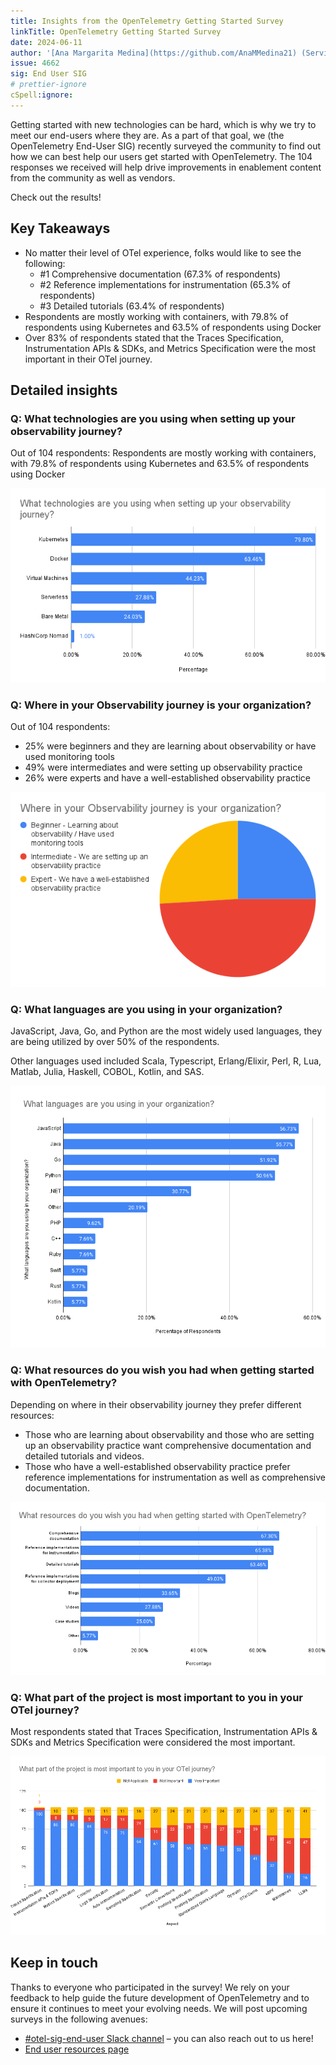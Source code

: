 ```yaml
---
title: Insights from the OpenTelemetry Getting Started Survey
linkTitle: OpenTelemetry Getting Started Survey
date: 2024-06-11
author: '[Ana Margarita Medina](https://github.com/AnaMMedina21) (ServiceNow)'
issue: 4662
sig: End User SIG
# prettier-ignore
cSpell:ignore: 
---
```


Getting started with new technologies can be hard, which is why we try to meet our end-users where they are. As a part of that goal, we (the OpenTelemetry End-User SIG) recently surveyed the community to find out how we can best help our users get started with OpenTelemetry. The 104 responses we received will help drive improvements in enablement content from the community as well as vendors. 

Check out the results!


## Key Takeaways
* No matter their level of OTel experience, folks would like to see the following:
    * #1 Comprehensive documentation (67.3% of respondents)
    * #2 Reference implementations for instrumentation (65.3% of respondents)
    * #3 Detailed tutorials (63.4% of respondents)
* Respondents are mostly working with containers, with 79.8% of respondents using Kubernetes and 63.5% of respondents using Docker
* Over 83% of respondents stated that the Traces Specification, Instrumentation APIs & SDKs, and Metrics Specification were the most important in their OTel journey.


## Detailed insights
### Q: What technologies are you using when setting up your observability journey? 

Out of 104 respondents: Respondents are mostly working with containers, with 79.8% of respondents using Kubernetes and 63.5% of respondents using Docker

![Chart showing what technologies are being used](1-technologies-used.png)

### Q: Where in your Observability journey is your organization?

Out of 104 respondents:
* 25% were beginners and they are learning about observability or have used monitoring tools
* 49% were intermediates and were setting up observability practice 
* 26% were experts and have a well-established observability practice

![Chart showing where in their observability journey they are](2-level.png)

### Q: What languages are you using in your organization?

JavaScript, Java, Go, and Python are the most widely used languages, they are being utilized by over 50% of the respondents.

Other languages used included Scala, Typescript, Erlang/Elixir, Perl, R, Lua, Matlab, Julia, Haskell, COBOL, Kotlin, and SAS.

![Chart showing what languages are being used](3-languages.png)

### Q: What resources do you wish you had when getting started with OpenTelemetry?

Depending on where in their observability journey they prefer different resources: 


* Those who are learning about observability and those who are setting up an observability practice want comprehensive documentation and detailed tutorials and videos. 
* Those who have a well-established observability practice prefer reference implementations for instrumentation as well as comprehensive documentation. 

![Chart showing what resources folks want](4-resources.png)


### Q: What part of the project is most important to you in your OTel journey?

Most respondents stated that Traces Specification, Instrumentation APIs & SDKs and Metrics Specification were considered the most important.


![Chart showing what aspects are the most important](5-importance.png)



## Keep in touch

Thanks to everyone who participated in the survey! We rely on your feedback to help guide the future development of OpenTelemetry and to ensure it continues to meet your evolving needs. We will post upcoming surveys in the following avenues:



* [#otel-sig-end-user Slack channel](https://cloud-native.slack.com/archives/C01RT3MSWGZ) – you can also reach out to us here!
* [End user resources page](https://opentelemetry.io/community/end-user/)